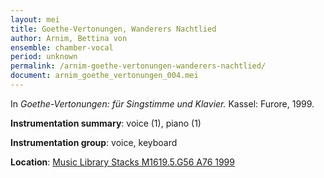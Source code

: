 ```yaml
---
layout: mei
title: Goethe-Vertonungen, Wanderers Nachtlied
author: Arnim, Bettina von
ensemble: chamber-vocal
period: unknown
permalink: /arnim-goethe-vertonungen-wanderers-nachtlied/
document: arnim_goethe_vertonungen_004.mei
---
```


In *Goethe-Vertonungen: für Singstimme und Klavier.* Kassel: Furore, 1999.

**Instrumentation summary**: voice (1), piano (1)

**Instrumentation group**: voice, keyboard

**Location**: <a href="https://tufts-primo.hosted.exlibrisgroup.com/permalink/f/bnf7qa/01TUN_ALMA2194665740003851" target="_blank">Music Library Stacks M1619.5.G56 A76 1999</a>

